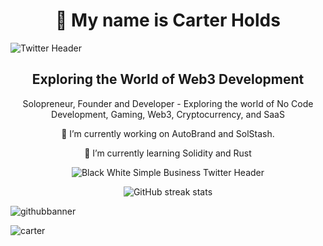 <div align="center">
<h1>👋 My name is Carter Holds</h1>
</div>

![Twitter Header](https://github.com/user-attachments/assets/791907c1-7da4-48c6-a518-e897fcb4b5fa)

<div align="center">
<h2>Exploring the World of Web3 Development</h2>
<p>Solopreneur, Founder and  Developer  - Exploring the world of No Code Development, Gaming, Web3, Cryptocurrency, and SaaS</p>



<p>🔭 I’m currently working on AutoBrand and SolStash.</p> 
<p>🌱 I’m currently learning Solidity and Rust</p>




<p align="center">

![Black White Simple Business Twitter Header](https://github.com/user-attachments/assets/7e1805eb-abd4-42a7-b5bd-60f50baa0f90)

</p>





![GitHub streak stats](https://streak-stats.demolab.com/?user=CarterNoCodes)  

</div 

![githubbanner](https://github.com/user-attachments/assets/90262065-5d53-4f75-8281-7a075f325e1e)

![carter](https://github.com/user-attachments/assets/e60d41de-ee79-4b19-a4fe-d87012660fea)


